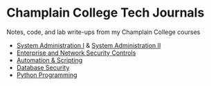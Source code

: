 # Champlain College Tech Journals
Notes, code, and lab write-ups from my Champlain College courses

- [System Administration I](https://github.com/charlottecroce/ChamplainTechJournals/tree/main/sysadmin-i-sys255) & [System Administration II](https://github.com/charlottecroce/ChamplainTechJournals/tree/main/sysadmin-ii-sys265)
- [Enterprise and Network Security Controls](https://github.com/charlottecroce/ChamplainTechJournals/tree/main/net-sec-controls-sec350)
- [Automation & Scripting](https://github.com/charlottecroce/ChamplainTechJournals/tree/main/automation-sys320)
- [Database Security](https://github.com/charlottecroce/ChamplainTechJournals/tree/main/db-security-sec300)
- [Python Programming](https://github.com/charlottecroce/ChamplainTechJournals/tree/main/python-csi160)
